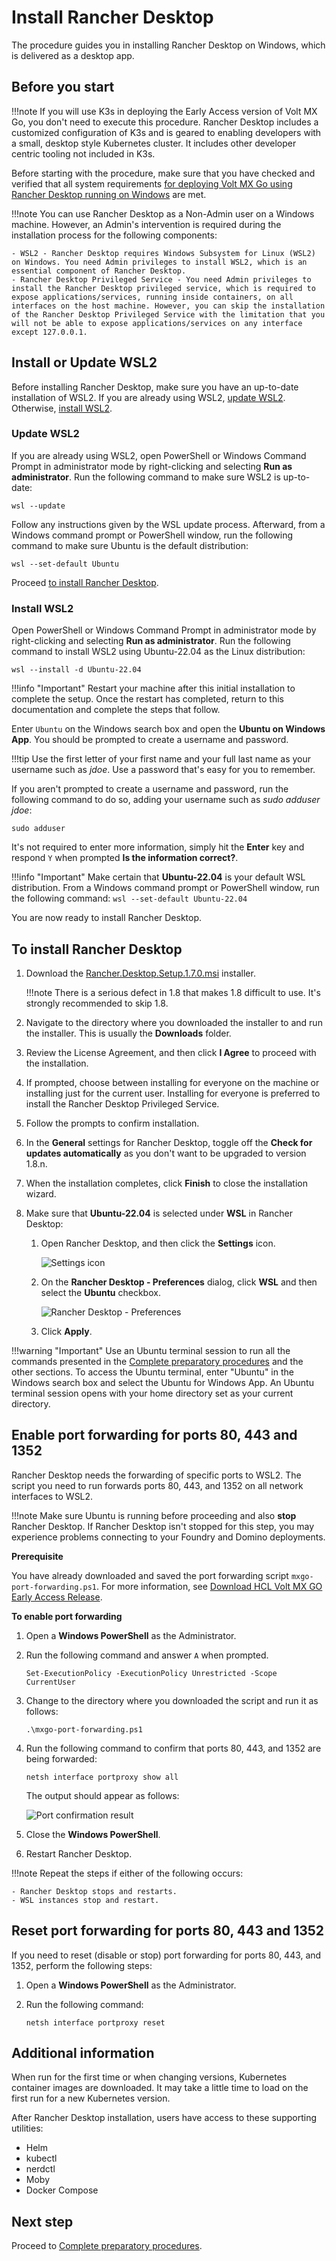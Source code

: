 # Install Rancher Desktop

The procedure guides you in installing Rancher Desktop on Windows, which is delivered as a desktop app.

## Before you start

!!!note
    If you will use K3s in deploying the Early Access version of Volt MX Go, you don't need to execute this procedure. Rancher Desktop includes a customized configuration of K3s and is geared to enabling developers with a small, desktop style Kubernetes cluster. It includes other developer centric tooling not included in K3s.

Before starting with the procedure, make sure that you have checked and verified that all system requirements [for deploying Volt MX Go using Rancher Desktop running on Windows](sysreq.md#for-deploying-volt-mx-go-using-rancher-desktop-running-on-windows) are met.

!!!note
    You can use Rancher Desktop as a Non-Admin user on a Windows machine. However, an Admin's intervention is required during the installation process for the following components:

    - WSL2 - Rancher Desktop requires Windows Subsystem for Linux (WSL2) on Windows. You need Admin privileges to install WSL2, which is an essential component of Rancher Desktop.
    - Rancher Desktop Privileged Service - You need Admin privileges to install the Rancher Desktop privileged service, which is required to expose applications/services, running inside containers, on all interfaces on the host machine. However, you can skip the installation of the Rancher Desktop Privileged Service with the limitation that you will not be able to expose applications/services on any interface except 127.0.0.1.

## Install or Update WSL2

Before installing Rancher Desktop, make sure you have an up-to-date installation of WSL2. If you are already using WSL2, [update WSL2](#update-wsl2). Otherwise, [install WSL2](#install-wsl2).

### Update WSL2

If you are already using WSL2, open PowerShell or Windows Command Prompt in administrator mode by right-clicking and selecting **Run as administrator**. Run the following command to make sure WSL2 is up-to-date:

```
wsl --update
```

Follow any instructions given by the WSL update process. Afterward, from a Windows command prompt or PowerShell window, run the following command to make sure Ubuntu is the default distribution:

```
wsl --set-default Ubuntu
```

Proceed [to install Rancher Desktop](#to-install-rancher-desktop).

### Install WSL2

Open PowerShell or Windows Command Prompt in administrator mode by right-clicking and selecting **Run as administrator**. Run the following command to install WSL2 using Ubuntu-22.04 as the Linux distribution:

```
wsl --install -d Ubuntu-22.04
```

!!!info "Important"
    Restart your machine after this initial installation to complete the setup. Once the restart has completed, return to this documentation and complete the steps that follow.

Enter `Ubuntu` on the Windows search box and open the **Ubuntu on Windows App**. You should be prompted to create a username and password.

!!!tip
    Use the first letter of your first name and your full last name as your username such as _jdoe_. Use a password that's easy for you to remember.

If you aren't prompted to create a username and password, run the following command to do so, adding your username such as _sudo adduser jdoe_:

```
sudo adduser
```

It's not required to enter more information, simply hit the **Enter** key and respond `Y` when prompted **Is the information correct?**.

!!!info "Important"
    Make certain that **Ubuntu-22.04** is your default WSL distribution. From a Windows command prompt or PowerShell window, run the following command:
    ```
    wsl --set-default Ubuntu-22.04
    ```

You are now ready to install Rancher Desktop.


## To install Rancher Desktop

1. Download the [Rancher.Desktop.Setup.1.7.0.msi](https://github.com/rancher-sandbox/rancher-desktop/releases/download/v1.7.0/Rancher.Desktop.Setup.1.7.0.msi) installer.

    !!!note
        There is a serious defect in 1.8 that makes 1.8 difficult to use. It's strongly recommended to skip 1.8.

2. Navigate to the directory where you downloaded the installer to and run the installer. This is usually the **Downloads** folder.
3. Review the License Agreement, and then click **I Agree** to proceed with the installation.
4. If prompted, choose between installing for everyone on the machine or installing just for the current user. Installing for everyone is preferred to install the Rancher Desktop Privileged Service.
5. Follow the prompts to confirm installation.
6. In the **General** settings for Rancher Desktop, toggle off the **Check for updates automatically** as you don't want to be upgraded to version 1.8.n.
7. When the installation completes, click **Finish** to close the installation wizard.
8. Make sure that **Ubuntu-22.04** is selected under **WSL** in Rancher Desktop:

    1. Open Rancher Desktop, and then click the **Settings** icon.

        ![Settings icon](../assets/images/rancherpreference1.png)

    2. On the **Rancher Desktop - Preferences** dialog, click **WSL** and then select the **Ubuntu** checkbox.

        ![Rancher Desktop - Preferences](../assets/images/rancherpreference.png)

    3. Click **Apply**.

!!!warning "Important"
    Use an Ubuntu terminal session to run all the commands presented in the [Complete preparatory procedures](prereq.md) and the other sections. To access the Ubuntu terminal, enter "Ubuntu" in the Windows search box and select the Ubuntu for Windows App. An Ubuntu terminal session opens with your home directory set as your current directory.


## Enable port forwarding for ports 80, 443 and 1352

Rancher Desktop needs the forwarding of specific ports to WSL2. The script you need to run forwards ports 80, 443, and 1352 on all network interfaces to WSL2.

!!!note
    Make sure Ubuntu is running before proceeding and also **stop** Rancher Desktop. If Rancher Desktop isn't stopped for this step, you may experience problems connecting to your Foundry and Domino deployments.

**Prerequisite**

You have already downloaded and saved the port forwarding script `mxgo-port-forwarding.ps1`. For more information, see [Download HCL Volt MX GO Early Access Release](portaldownload.md).

**To enable port forwarding**

1. Open a **Windows PowerShell** as the Administrator.
2. Run the following command and answer `A` when prompted.

    ```
    Set-ExecutionPolicy -ExecutionPolicy Unrestricted -Scope CurrentUser
    ```

3. Change to the directory where you downloaded the script and run it as follows:

    ```
    .\mxgo-port-forwarding.ps1
    ```

4. Run the following command to confirm that ports 80, 443, and 1352 are being forwarded:

    ```
    netsh interface portproxy show all
    ```

    The output should appear as follows:

    ![Port confirmation result](../assets/images/portforwarding.png)

5. Close the **Windows PowerShell**.
6. Restart Rancher Desktop.

!!!note
    Repeat the steps if either of the following occurs:

    - Rancher Desktop stops and restarts.
    - WSL instances stop and restart.

## Reset port forwarding for ports 80, 443 and 1352

If you need to reset (disable or stop) port forwarding for ports 80, 443, and 1352, perform the following steps:

1. Open a **Windows PowerShell** as the Administrator.
2. Run the following command:

    ```
    netsh interface portproxy reset
    ```

## Additional information

When run for the first time or when changing versions, Kubernetes container images are downloaded. It may take a little time to load on the first run for a new Kubernetes version.

After Rancher Desktop installation, users have access to these supporting utilities:

  - Helm
  - kubectl
  - nerdctl
  - Moby
  - Docker Compose

## Next step

Proceed to [Complete preparatory procedures](prereq.md).
